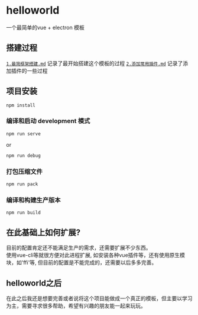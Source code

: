 # helloworld
一个最简单的vue + electron 模板
## 搭建过程
[`1.最简框架搭建.md`](./docs/最简框架搭建.md) 记录了最开始搭建这个模板的过程
[`2.添加常用插件.md`](./docs/添加常用插件.md) 记录了添加插件的一些过程
## 项目安装
```
npm install
```

### 编译和启动 development 模式
```
npm run serve
```
or
```
npm run debug 
```
### 打包压缩文件
```
npm run pack
```
### 编译和构建生产版本
```
npm run build
```

## 在此基础上如何扩展?
目前的配置肯定还不能满足生产的需求，还需要扩展不少东西。  
使用vue-cli等就很方便对此进程扩展, 如安装各种vue插件等，还有使用原生模块，如'ffi'等, 但目前的配置是不能完成的，还需要以后多多完善。

## helloworld之后
在此之后我还是想要完善或者说将这个项目能做成一个真正的模板，但主要以学习为主，需要寻求很多帮助，希望有兴趣的朋友能一起来玩玩。
